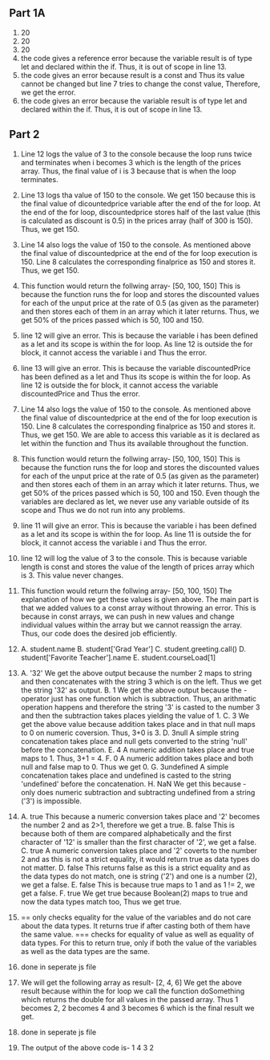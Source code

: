 ## Part 1A

1. 20
2. 20
3. 20
4. the code gives a reference error because the variable result is of type let and declared within the if. Thus, it is out of scope in line 13.
5. the code gives an error because result is a const and Thus its value cannot be changed but line 7 tries to change the const value, Therefore, we get the error.
6. the code gives an error because the variable result is of type let and declared within the if. Thus, it is out of scope in line 13.

## Part 2

1. Line 12 logs the value of 3 to the console because the loop runs twice and terminates when i becomes 3 which is the length of the prices array. Thus, the final value of i is 3 because that is when the loop terminates.

2. Line 13 logs tha value of 150 to the console. We get 150 because this is the final value of dicountedprice variable after the end of the for loop. At the end of the for loop, discountedprice stores half of the last value (this is calculated as discount is 0.5) in the prices array (half of 300 is 150). Thus, we get 150.

3. Line 14 also logs the value of 150 to the console. As mentioned above the final value of discountedprice at the end of the for loop execution is 150. Line 8 calculates the corresponding finalprice as 150 and stores it. Thus, we get 150.

4. This function would return the follwing array-
[50, 100, 150]
This is because the function runs the for loop and stores the discounted values for each of the unput price at the rate of 0.5 (as given as the parameter) and then stores each of them in an array which it later returns. Thus, we get 50% of the prices passed which is 50, 100 and 150.

5. line 12 will give an error. This is because the variable i has been defined as a let and its scope is within the for loop. As line 12 is outside the for block, it cannot access the variable i and Thus the error.

6. line 13 will give an error. This is because the variable discountedPrice has been defined as a let and Thus its scope is within the for loop. As line 12 is outside the for block, it cannot access the variable discountedPrice and Thus the error.

7. Line 14 also logs the value of 150 to the console. As mentioned above the final value of discountedprice at the end of the for loop execution is 150. Line 8 calculates the corresponding finalprice as 150 and stores it. Thus, we get 150. We are able to access this variable as it is declared as let within the function and Thus its available throughout the function.

8. This function would return the follwing array-
[50, 100, 150]
This is because the function runs the for loop and stores the discounted values for each of the unput price at the rate of 0.5 (as given as the parameter) and then stores each of them in an array which it later returns. Thus, we get 50% of the prices passed which is 50, 100 and 150. Even though the variables are declared as let, we never use any variable outside of its scope and Thus we do not run into any problems.

9. line 11 will give an error. This is because the variable i has been defined as a let and its scope is within the for loop. As line 11 is outside the for block, it cannot access the variable i and Thus the error.

10. line 12 will log the value of 3 to the console. This is because variable length is const and stores the value of the length of prices array which is 3. This value never changes.

11. This function would return the follwing array-
[50, 100, 150]
The explanation of how we get these values is given above. The main part is that we added values to a const array without throwing an error. This is because in const arrays, we can push in new values and change individual values within the array but we cannot reassign the array. Thus, our code does the desired job efficiently.
 
12. A. student.name
B. student['Grad Year']
C. student.greeting.call()
D. student['Favorite Teacher'].name
E. student.courseLoad[1]


13. A. '32'
We get the above output because the number 2 maps to string and then concatenates with the string 3 which is on the left. Thus we get the string '32' as output.
B. 1
We get the above output because the - operator just has one function which is subtraction. Thus, an arithmatic operation happens and therefore the string '3' is casted to the number 3 and then the subtraction takes places yielding the value of 1.
C. 3
We get the above value because addition takes place and in that null maps to 0 on numeric coversion. Thus, 3+0 is 3.
D. 3null
A simple string concatenation takes place and null gets converted to the string 'null' before the concatenation.
E. 4
A numeric addition takes place and true maps to 1. Thus, 3+1 = 4.
F. 0
A numeric addition takes place and both null and false map to 0. Thus we get 0.
G. 3undefined
A simple concatenation takes place and undefined is casted to the string 'undefined' before the concatenation.
H. NaN
We get this because - only does numeric subtraction and subtracting undefined from a string ('3') is impossible.

14. A. true
This because a numeric conversion takes place and '2' becomes the number 2 and as 2>1, therefore we get a true.
B. false
This is because both of them are compared alphabetically and the first character of '12' is smaller than the first character of '2', we get a false.
C. true
A numeric conversion takes place and '2' coverts to the number 2 and as this is not a strict equality, it would return true as data types do not matter.
D. false
This returns false as this is a strict equality and as the data types do not match, one is string ('2') and one is a number (2), we get a false.
E. false
This is because true maps to 1 and as 1 != 2, we get a false.
F. true We get true because Boolean(2) maps to true and now the data types match too, Thus we get true.

15. == only checks equality for the value of the variables and do not care about the data types. It returns true if after casting both of them have the same value.
=== checks for equality of value as well as equality of data types. For this to return true, only if both the value of the variables as well as the data types are the same.

16. done in seperate js file

17. We will get the following array as result-
[2, 4, 6]
We get the above result because within the for loop we call the function doSomething which returns the double for all values in the passed array. Thus 1 becomes 2, 2 becomes 4 and 3 becomes 6 which is the final result we get.

18. done in seperate js file

19. The output of the above code is-
1
4
3
2








